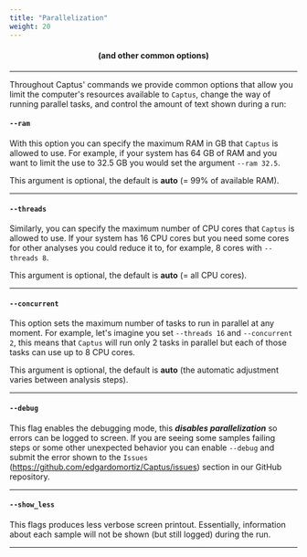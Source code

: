 ```yaml
---
title: "Parallelization"
weight: 20
---
```


#### <center>(and other common options)</center>
___

Throughout Captus' commands we provide common options that allow you limit the computer's resources available to `Captus`, change the way of running parallel tasks, and control the amount of text shown during a run:

#### **`--ram`**
With this option you can specify the maximum RAM in GB that `Captus` is allowed to use. For example, if your system has 64 GB of RAM and you want to limit the use to 32.5 GB you would set the argument `--ram 32.5`.

This argument is optional, the default is **auto** (= 99% of available RAM).
___
#### **`--threads`**
Similarly, you can specify the maximum number of CPU cores that `Captus` is allowed to use. If your system has 16 CPU cores but you need some cores for other analyses you could reduce it to, for example, 8 cores with `--threads 8`.

This argument is optional, the default is **auto** (= all CPU cores).
___
#### **`--concurrent`**
This option sets the maximum number of tasks to run in parallel at any moment. For example, let's imagine you set `--threads 16` and `--concurrent 2`, this means that `Captus` will run only 2 tasks in parallel but each of those tasks can use up to 8 CPU cores. 

This argument is optional, the default is **auto** (the automatic adjustment varies between analysis steps).
___
#### **`--debug`**
This flag enables the debugging mode, this _**disables parallelization**_ so errors can be logged to screen. If you are seeing some samples failing steps or some other unexpected behavior you can enable `--debug` and submit the error shown to the `Issues` (https://github.com/edgardomortiz/Captus/issues) section in our GitHub repository.
___
#### **`--show_less`**
This flags produces less verbose screen printout. Essentially, information about each sample will not be shown (but still logged) during the run.
___